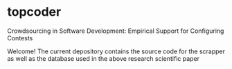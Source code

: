 # topcoder
Crowdsourcing in Software Development: Empirical Support for Configuring Contests

Welcome!
The current depository contains the source code for the scrapper as well as the database used in the above research scientific paper
